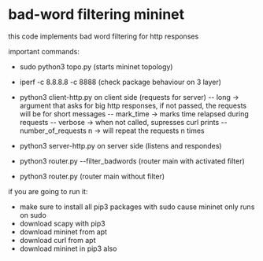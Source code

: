 # bad-word filtering mininet

this code implements bad word filtering for http responses



important commands:
- sudo python3 topo.py (starts mininet topology)
- iperf -c 8.8.8.8 -c 8888 (check package behaviour on 3 layer)
- python3 client-http.py on client side (requests for server)
    -- long -> argument that asks for big http responses, if not passed, the requests will be for short messages
    -- mark_time -> marks time relapsed during requests
    -- verbose -> when not called, supresses curl prints
    -- number_of_requests n -> will repeat the requests n times

- python3 server-http.py on server side (listens and respondes)
- python3 router.py --filter_badwords (router main with activated filter)
- python3 router.py (router main without filter)

if you are going to run it:
- make sure to install all pip3 packages with sudo cause mininet only runs on sudo
- download scapy with pip3
- download mininet from apt
- download curl from apt
- download mininet in pip3 also